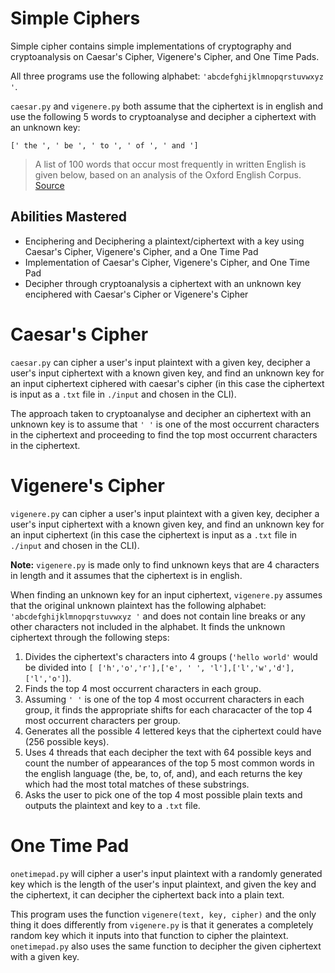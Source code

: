 # Simple Ciphers
Simple cipher contains simple implementations of cryptography and cryptoanalysis on Caesar's Cipher, Vigenere's Cipher, and One Time Pads.

All three programs use the following alphabet: `'abcdefghijklmnopqrstuvwxyz '`.

`caesar.py` and `vigenere.py` both assume that the ciphertext is in english and use the following 5 words to cryptoanalyse and decipher a ciphertext with an unknown key:
```
[' the ', ' be ', ' to ', ' of ', ' and ']
```
> A list of 100 words that occur most frequently in written English is given below, based on an analysis of the Oxford English Corpus. 
[Source](https://en.wikipedia.org/wiki/Most_common_words_in_English)

## Abilities Mastered
- Enciphering and Deciphering a plaintext/ciphertext with a key using Caesar's Cipher, Vigenere's Cipher, and a One Time Pad
- Implementation of Caesar's Cipher, Vigenere's Cipher, and One Time Pad
- Decipher through cryptoanalysis a ciphertext with an unknown key enciphered with Caesar's Cipher or Vigenere's Cipher

# Caesar's Cipher
`caesar.py` can cipher a user's input plaintext with a given key, decipher a user's input ciphertext with a known given key, and find an unknown key for an input ciphertext ciphered with caesar's cipher (in this case the ciphertext is input as a `.txt` file in `./input` and chosen in the CLI).

The approach taken to cryptoanalyse and decipher an ciphertext with an unknown key is to assume that `' '` is one of the most occurrent characters in the ciphertext and proceeding to find the top most occurrent characters in the ciphertext.

# Vigenere's Cipher
`vigenere.py` can cipher a user's input plaintext with a given key, decipher a user's input ciphertext with a known given key, and find an unknown key for an input ciphertext (in this case the ciphertext is input as a `.txt` file in `./input` and chosen in the CLI).

**Note:** `vigenere.py` is made only to find unknown keys that are 4 characters in length and it assumes that the ciphertext is in english.

When finding an unknown key for an input ciphertext, `vigenere.py` assumes that the original unknown plaintext has the following alphabet: `'abcdefghijklmnopqrstuvwxyz '` and does not contain line breaks or any other characters not included in the alphabet. It finds the unknown ciphertext through the following steps:

1. Divides the ciphertext's characters into 4 groups (`'hello world'` would be divided into `[ ['h','o','r'],['e', ' ', 'l'],['l','w','d'],['l','o']`).
2. Finds the top 4 most occurrent characters in each group.
3. Assuming `' '` is one of the top 4 most occurrent characters in each group, it finds the appropriate shifts for each characacter of the top 4 most occurrent characters per group.
4. Generates all the possible 4 lettered keys that the ciphertext could have (256 possible keys).
5. Uses 4 threads that each decipher the text with 64 possible keys and count the number of appearances of the top 5 most common words in the english language (the, be, to, of, and), and each returns the key which had the most total matches of these substrings.
6. Asks the user to pick one of the top 4 most possible plain texts and outputs the plaintext and key to a `.txt` file.

# One Time Pad
`onetimepad.py` will cipher a user's input plaintext with a randomly generated key which is the length of the user's input plaintext, and given the key and the ciphertext, it can decipher the ciphertext back into a plain text. 

This program uses the function `vigenere(text, key, cipher)` and the only thing it does differently from `vigenere.py` is that it generates a completely random key which it inputs into that function to cipher the plaintext. `onetimepad.py` also uses the same function to decipher the given ciphertext with a given key.